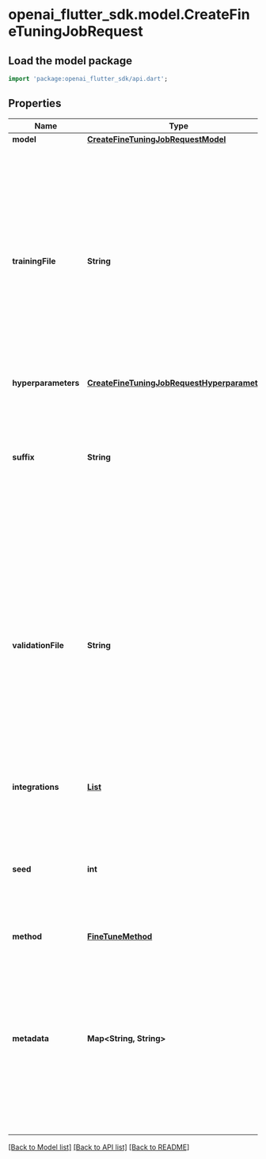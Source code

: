 # openai_flutter_sdk.model.CreateFineTuningJobRequest

## Load the model package
```dart
import 'package:openai_flutter_sdk/api.dart';
```

## Properties
Name | Type | Description | Notes
------------ | ------------- | ------------- | -------------
**model** | [**CreateFineTuningJobRequestModel**](CreateFineTuningJobRequestModel.md) |  | 
**trainingFile** | **String** | The ID of an uploaded file that contains training data.  See [upload file](/docs/api-reference/files/create) for how to upload a file.  Your dataset must be formatted as a JSONL file. Additionally, you must upload your file with the purpose `fine-tune`.  The contents of the file should differ depending on if the model uses the [chat](/docs/api-reference/fine-tuning/chat-input), [completions](/docs/api-reference/fine-tuning/completions-input) format, or if the fine-tuning method uses the [preference](/docs/api-reference/fine-tuning/preference-input) format.  See the [fine-tuning guide](/docs/guides/model-optimization) for more details.  | 
**hyperparameters** | [**CreateFineTuningJobRequestHyperparameters**](CreateFineTuningJobRequestHyperparameters.md) |  | [optional] 
**suffix** | **String** | A string of up to 64 characters that will be added to your fine-tuned model name.  For example, a `suffix` of \"custom-model-name\" would produce a model name like `ft:gpt-4o-mini:openai:custom-model-name:7p4lURel`.  | [optional] 
**validationFile** | **String** | The ID of an uploaded file that contains validation data.  If you provide this file, the data is used to generate validation metrics periodically during fine-tuning. These metrics can be viewed in the fine-tuning results file. The same data should not be present in both train and validation files.  Your dataset must be formatted as a JSONL file. You must upload your file with the purpose `fine-tune`.  See the [fine-tuning guide](/docs/guides/model-optimization) for more details.  | [optional] 
**integrations** | [**List<CreateFineTuningJobRequestIntegrationsInner>**](CreateFineTuningJobRequestIntegrationsInner.md) | A list of integrations to enable for your fine-tuning job. | [optional] [default to const []]
**seed** | **int** | The seed controls the reproducibility of the job. Passing in the same seed and job parameters should produce the same results, but may differ in rare cases. If a seed is not specified, one will be generated for you.  | [optional] 
**method** | [**FineTuneMethod**](FineTuneMethod.md) |  | [optional] 
**metadata** | **Map<String, String>** | Set of 16 key-value pairs that can be attached to an object. This can be useful for storing additional information about the object in a structured format, and querying for objects via API or the dashboard.   Keys are strings with a maximum length of 64 characters. Values are strings with a maximum length of 512 characters.  | [optional] [default to const {}]

[[Back to Model list]](../README.md#documentation-for-models) [[Back to API list]](../README.md#documentation-for-api-endpoints) [[Back to README]](../README.md)


